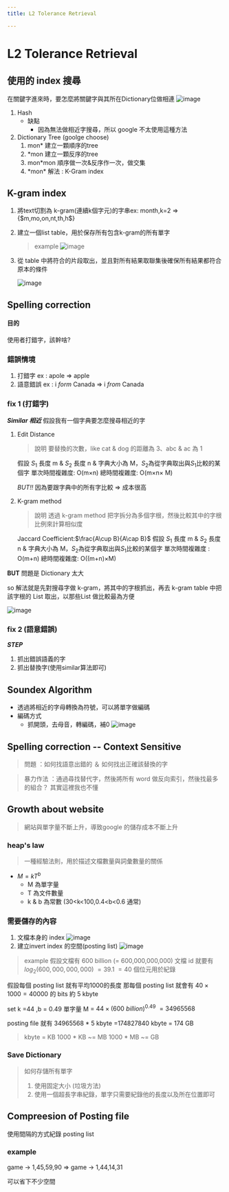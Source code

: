 ```yaml
---
title: L2 Tolerance Retrieval

---
```


# L2 Tolerance Retrieval

## 使用的 index 搜尋
在關鍵字進來時，要怎麼將關鍵字與其所在Dictionary位做相連
![image](r1cKq176p.png)

1. Hash
    - 缺點
        - 因為無法做相近字搜尋，所以 google 不太使用這種方法
2. Dictionary Tree (goolge choose)
    1. mon\*
        建立一顆順序的tree
    2. \*mon
        建立一顆反序的tree
    3. mon\*mon
        順序做一次&反序作一次，做交集
    4. \*mon\*
        解法 : K-Gram index

## K-gram index
1. 將text切割為 k-gram(連續k個字元)的字串ex: month,k=2 => \{\$m,mo,on,nt,th,h\$\}
2. 建立一個list table，用於保存所有包含k-gram的所有單字
    >  example
    ![image](BknHblXaT.png)
    
3. 從 table 中將符合的片段取出，並且對所有結果取聯集後確保所有結果都符合原本的條件
    > 
    ![image](B1QXel7TT.png)
    

## Spelling correction 

#### 目的

使用者打錯字，該幹啥?

### 錯誤情境

1. 打錯字 ex :  apole $\Rightarrow$ apple
2. 語意錯誤 ex : i *form* Canada  $\Rightarrow$ i *from* Canada

### fix 1 (打錯字)
***Similar 相近***
假設我有一個字典要怎麼搜尋相近的字
1. Edit Distance
    >  說明
    要替換的次數，like cat & dog 的距離為 3、abc & ac 為 1
    
    假設 $S_1$ 長度 m & $S_2$ 長度 n & 字典大小為 M，$S_2$為從字典取出與$S_1$比較的某個字
    單次時間複雜度: O(m$\times$n)
    總時間複雜度: O(m$\times$n$\times$ M)
    
    *BUT!!* 因為要跟字典中的所有字比較 $\Rightarrow$ 成本很高
    
2. K-gram method
    >  說明
    透過 k-gram method 把字拆分為多個字根，然後比較其中的字根比例來計算相似度
    
    Jaccard Coefficient:$\frac{A\cup B}{A\cap B}$
    假設 $S_1$ 長度 m & $S_2$ 長度 n & 字典大小為 M，$S_2$為從字典取出與$S_1$比較的某個字
    單次時間複雜度 : O(m+n) 
    總時間複雜度: O((m+n)$\times$M)
    
    

**BUT** 問題是 Dictionary 太大

so 解法就是先對搜尋字做 k-gram，將其中的字根抓出，再去 k-gram table 中把該字根的 List 取出，以那些List 做比較最為方便

![image](Sk8fAl7aT.png)

### fix 2 (語意錯誤)

***STEP***
1. 抓出錯誤語義的字
2. 抓出替換字(使用similar算法即可)

## Soundex Algorithm
- 透過將相近的字母轉換為符號，可以將單字做編碼
- 編碼方式
    - 抓開頭，去母音，轉編碼，補0
![image](S1K0sZmTp.png)

## Spelling correction -- Context Sensitive

> 問題 ：如何找語意出錯的 ＆ 如何找出正確該替換的字


> 暴力作法 ：通過尋找替代字，然後將所有 word 做反向索引，然後找最多的組合？
> 其實這裡我也不懂

## Growth about website

> 網站與單字量不斷上升，導致google 的儲存成本不斷上升

### heap's law 
> 一種經驗法則，用於描述文檔數量與詞彙數量的關係

- $M=kT^b$
    - M 為單字量
    - T 為文件數量
    - k & b 為常數 (30<k<100,0.4<b<0.6 通常) 

### 需要儲存的內容
1. 文檔本身的 index 
    ![image](BJzYCgeWR.png)
3. 建立invert index 的空間(posting list)
    ![image](HJUc0xeb0.png)

>  example
假設文檔有 600 billion (= 600,000,000,000)
文檔 id 就要有 $log_2(600,000,000,000)~=39.1~=40$ 個位元用於紀錄

假設每個 posting list 就有平均1000的長度
那每個 posting list 就會有 $40\times 1000=40000$ 的 bits 約 5 kbyte

set k =44 ,b = 0.49
單字量 M = $44 \times (600\ billion)^0.49~=34965568$

posting file 就有
34965568 * 5 kbyte =174827840 kbyte = 174 GB
> kbyte = KB
> 1000 * KB ~= MB
> 1000 * MB ~= GB

### Save Dictionary
> 如何存儲所有單字
> 1. 使用固定大小 (垃圾方法)
> 2. 使用一個超長字串紀錄，單字只需要紀錄他的長度以及所在位置即可

## Compreesion of Posting file

使用間隔的方式紀錄 posting list 

### example 

game $\rightarrow$ 1,45,59,90
$\Rightarrow$ game $\rightarrow$ 1,44,14,31

可以省下不少空間